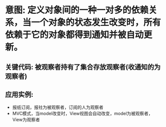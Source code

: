 # 意图: 定义对象间的一种一对多的依赖关系，当一个对象的状态发生改变时，所有依赖于它的对象都得到通知并被自动更新。

##  关键代码: 被观察者持有了集合存放观察者(收通知的为观察者)

## 应用实例:
- 报纸订阅，报社为被观察者，订阅的人为观察者
- MVC模式，当model改变时，View视图会自动改变，model为被观察者，View为观察者